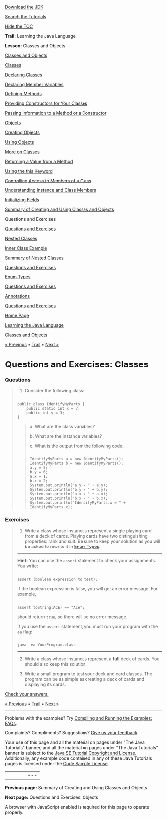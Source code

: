 [Download
the JDK](http://java.sun.com/javase/6/download.jsp)
  
[Search the
Tutorials](../../../search.html)
  
[Hide the TOC](javascript:toggleLeft())

**Trail:** Learning the Java Language
  
**Lesson:** Classes and Objects

[Classes and Objects](../index.html)

[Classes](../classes.html)

[Declaring Classes](../classdecl.html)

[Declaring Member Variables](../variables.html)

[Defining Methods](../methods.html)

[Providing Constructors for Your Classes](../constructors.html)

[Passing Information to a Method or a Constructor](../arguments.html)

[Objects](../objects.html)

[Creating Objects](../objectcreation.html)

[Using Objects](../usingobject.html)

[More on Classes](../more.html)

[Returning a Value from a Method](../returnvalue.html)

[Using the this Keyword](../thiskey.html)

[Controlling Access to Members of a Class](../accesscontrol.html)

[Understanding Instance and Class Members](../classvars.html)

[Initializing Fields](../initial.html)

[Summary of Creating and Using Classes and Objects](../summaryclasses.html)

Questions and Exercises

[Questions and Exercises](../QandE/objects-questions.html)

[Nested Classes](../nested.html)

[Inner Class Example](../innerclasses.html)

[Summary of Nested Classes](../summarynested.html)

[Questions and Exercises](../QandE/nested-questions.html)

[Enum Types](../enum.html)

[Questions and Exercises](../QandE/enum-questions.html)

[Annotations](../annotations.html)

[Questions and Exercises](../QandE/annotations-questions.html)

[Home Page](../../../index.html)
>
[Learning the Java Language](../../index.html)
>
[Classes and Objects](../index.html)

[« Previous](../summaryclasses.html) • [Trail](../../TOC.html) • [Next »](../QandE/objects-questions.html)

# Questions and Exercises: Classes

### Questions

> 1. Consider the following class:
>
> ```
>
> public class IdentifyMyParts {
>     public static int x = 7; 
>     public int y = 3; 
> }
>
> ```
>
> > a. What are the class variables?
> >
> > b. What are the instance variables?
> >
> > c. What is the output from the following code:
> >
> > ```
> >
> > IdentifyMyParts a = new IdentifyMyParts();
> > IdentifyMyParts b = new IdentifyMyParts();
> > a.y = 5;
> > b.y = 6;
> > a.x = 1;
> > b.x = 2;
> > System.out.println("a.y = " + a.y);
> > System.out.println("b.y = " + b.y);
> > System.out.println("a.x = " + a.x);
> > System.out.println("b.x = " + b.x);
> > System.out.println("IdentifyMyParts.x = " + IdentifyMyParts.x);
> >
> > ```

### Exercises

> 1. Write a class whose instances represent a single playing card from
> a deck of cards. Playing cards have two distinguishing properties:
> rank and suit. Be sure to keep your solution as you will be asked to
> rewrite it in [Enum Types](enum-questions.html).
>
> ---
>
> **Hint:** You can use the `assert` statement to check your assignments. You write:
>
> ```
>
> assert (boolean expression to test); 
>
> ```
>
> If the boolean expression is false, you will get an error message. For example,
>
> ```
>
> assert toString(ACE) == "Ace";
>
> ```
>
> should return `true`, so there will be no error message.
>
> If you use the `assert` statement, you must run your program with the `ea` flag:
>
> ```
>
> java -ea YourProgram.class
>
> ```
>
> ---
>
> 2. Write a class whose instances represent a **full** deck of cards.
> You should also keep this solution.
>   
>
> 3. Write a small program to test your deck and card classes. The program can be as simple as creating a deck of cards and displaying its cards.

[Check your answers.](creating-answers.html)

[« Previous](../summaryclasses.html)
•
[Trail](../../TOC.html)
•
[Next »](../QandE/objects-questions.html)

---

Problems with the examples? Try [Compiling and Running
the Examples: FAQs](../../../information/run-examples.html).
  
Complaints? Compliments? Suggestions? [Give
us your feedback](http://download.oracle.com/javase/feedback.html).

Your use of this page and all the material on pages under "The Java Tutorials" banner,
and all the material on pages under "The Java Tutorials" banner is subject to the [Java SE Tutorial Copyright
and License](../../../information/license.html).
Additionally, any example code contained in any of these Java
Tutorials pages is licensed under the
[Code
Sample License](http://developers.sun.com/license/berkeley_license.html).

|  |  |  |  |  |
| --- | --- | --- | --- | --- |
| |  |  | | --- | --- | | duke image | Oracle logo | | [About Oracle](http://www.oracle.com/us/corporate/index.html) | [Oracle Technology Network](http://www.oracle.com/technology/index.html) | [Terms of Service](https://www.samplecode.oracle.com/servlets/CompulsoryClickThrough?type=TermsOfService) | Copyright © 1995, 2011 Oracle and/or its affiliates. All rights reserved. |

**Previous page:** Summary of Creating and Using Classes and Objects
  
**Next page:** Questions and Exercises: Objects




A browser with JavaScript enabled is required for this page to operate properly.